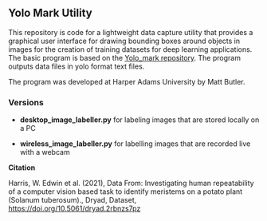 ## Yolo Mark Utility

This repository is code for a lightweight data capture utility that provides a graphical user interface for drawing bounding boxes around objects in images for the creation of training datasets for deep learning applications.  The basic program is based on the [Yolo_mark repository](https://github.com/AlexeyAB/Yolo_mark).  The program outputs data files in yolo format text files.

The program was developed at Harper Adams University by Matt Butler.

### Versions

- **desktop_image_labeller.py** for labeling images that are stored locally on a PC

- **wireless_image_labeller.py** for labelling images that are recorded live with a webcam

**Citation**

Harris, W. Edwin et al. (2021), Data From: Investigating human repeatability of a computer vision based task to identify meristems on a potato plant (Solanum tuberosum)., Dryad, Dataset, https://doi.org/10.5061/dryad.2rbnzs7pz